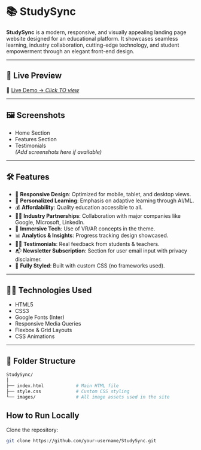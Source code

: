 # 📚 StudySync

**StudySync** is a modern, responsive, and visually appealing landing page website designed for an educational platform. It showcases seamless learning, industry collaboration, cutting-edge technology, and student empowerment through an elegant front-end design.

---

## 🚀 Live Preview

🔗 [Live Demo -> ](#) *[Click TO view](https://rishabhpandey30.github.io/StudySync/)*

---

## 🖼️ Screenshots

- Home Section  
- Features Section  
- Testimonials  
*(Add screenshots here if available)*

---

## 🛠️ Features

- 🎯 **Responsive Design**: Optimized for mobile, tablet, and desktop views.
- 🧠 **Personalized Learning**: Emphasis on adaptive learning through AI/ML.
- 💰 **Affordability**: Quality education accessible to all.
- 🧑‍🏫 **Industry Partnerships**: Collaboration with major companies like Google, Microsoft, LinkedIn.
- 🧪 **Immersive Tech**: Use of VR/AR concepts in the theme.
- 📊 **Analytics & Insights**: Progress tracking design showcased.
- 🙋‍♀️ **Testimonials**: Real feedback from students & teachers.
- 📬 **Newsletter Subscription**: Section for user email input with privacy disclaimer.
- 🦾 **Fully Styled**: Built with custom CSS (no frameworks used).

---

## 🧑‍💻 Technologies Used

- HTML5  
- CSS3  
- Google Fonts (Inter)  
- Responsive Media Queries  
- Flexbox & Grid Layouts  
- CSS Animations  

---

## 📁 Folder Structure

```bash
StudySync/
│
├── index.html            # Main HTML file
├── style.css             # Custom CSS styling
└── images/               # All image assets used in the site
```
##  How to Run Locally
Clone the repository:

```bash
git clone https://github.com/your-username/StudySync.git
```



